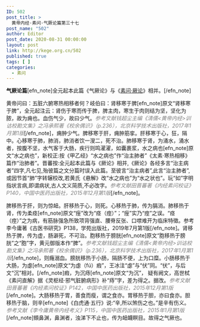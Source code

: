 ```yaml
---
ID: 502
post_title: >
  黄帝内经·素问·气厥论篇第三十七
post_name: "502"
author: Editor
post_date: 2020-08-31 00:00:00
layout: post
link: http://kege.org.cn/502
published: true
tags: [ ]
categories:
  - 素问
---
```

<strong>气厥论篇</strong>[efn_note]全元起本此篇《气厥论》与《<a href="http://kege.org.cn/510">素问·厥论</a>》相并。[/efn_note]

黄帝问曰：五脏六腑寒热相移者何？岐伯曰：肾移寒于脾[efn_note]原文“肾移寒于脾”，全元起注云：肾伤于寒而传于脾，脾主肉，寒生于肉则结为坚，坚化为脓，故为痈也。血伤气少，故曰少气。<span style="color: #808080;"><em>参考文献钱超尘主编《清儒&lt;黄帝内经&gt;训诂校勘文集》之冯承熙著《校余偶识》（p.236），北京科学技术出版社，2017年1月第1版</em></span>[/efn_note]，痈肿少气。脾移寒于肝，痈肿筋挛。肝移寒于心，狂，隔中。心移寒于肺，肺消，肺消者饮一溲二，死不治。肺移寒于肾，为涌水，涌水者，按腹不坚，水气客于大肠，疾行则鸣濯濯，如囊裹浆，水之病也[efn_note]原文“水之病也”，新校正:按《甲乙经》“水之病也”作“治主肺者”《太素·寒热相移》篇作“治肺者”。晋蕃按:全元起本此篇与《厥论》相并,《厥论》各经多言“治主病者”四字,凡七见,殆彼篇之文分篇时误入此篇。至彼言“治主病者”,此言“治主肺者”,或因节首“肺”字转辗校改,若黄氏《悬解》改“水之病也”为“水之状也”。玩“如”字明指状言病,即谓病状,古人文义简质,不必改字。<span style="color: #808080;"><em>参考文献田晋蕃著《内经素问校证》P140，中国中医药出版社，2015年12月第1版</em></span>[/efn_note]。

脾移热于肝，则为惊衄。肝移热于心，则死。心移热于肺，传为膈消。肺移热于肾，传为柔痉[efn_note]原文“痓”改为“痉（痙）”；“痓”实乃“痙”之误。“痉（痙）”之为病，有筋脉强急所致项背强直、腰脊反张、口噤难开为临床特徵。参考李今庸著《古医书研究》P138，学苑出版社，2019年7月第1版[/efn_note]。肾移热于脾，传为虚，肠澼死，不可治。胞移热于膀胱[efn_note]原文“胞移热于膀胱”之“胞”字，黄元御版本作“脾”。<span style="color: #808080;"><em>参考文献钱超尘主编《清儒&lt;黄帝内经&gt;训诂校勘文集》之冯承熙著《校余偶识》（p.236），北京科学技术出版社，2017年1月第1版</em></span>[/efn_note]，则癃溺血。膀胱移热于小肠，隔肠不便，上为口糜。小肠移热于大肠，为虙[efn_note]原文“为虙（fú）瘕”，王冰注“虙”与“伏”同。“伏”，与后文“沉”相对。[/efn_note]瘕，为沉痔[efn_note]原文“为沉”， 疑有阙文，高世栻《素问直解》据《灵枢经·邪气脏腑病形》补“痔”字，差为得之。据改。<span style="color: #808080;"><em>参考文献田晋蕃著《内经素问校证》P142，中国中医药出版社，2015年12月第1版</em></span>[/efn_note]。大肠移热于胃，善食而瘦，谓之食亦。胃移热于胆，亦曰食亦。胆移热于脑，则辛[efn_note]《白虎通·五行》说:“辛,所以煞伤之也。”是辛有伤义。<span style="color: #808080;"><em>参考文献《李今庸黄帝内经考义》P115，中国中医药出版社，2015年1月第1版</em></span>[/efn_note]頞鼻渊，鼻渊者，浊涕下不止也，传为衄衊瞑目。故得之气厥也。